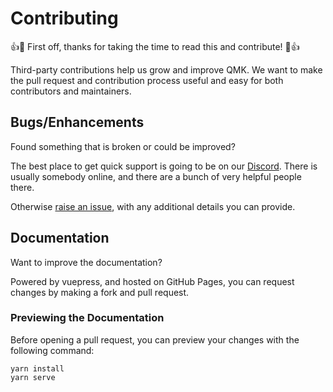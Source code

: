 # Contributing

👍🎉 First off, thanks for taking the time to read this and contribute! 🎉👍

Third-party contributions help us grow and improve QMK. We want to make the pull request and contribution process useful and easy for both contributors and maintainers.

## Bugs/Enhancements

Found something that is broken or could be improved?

The best place to get quick support is going to be on our [Discord](https://discord.gg/Uq7gcHh). There is usually somebody online, and there are a bunch of very helpful people there.

Otherwise [raise an issue](https://github.com/qmk/qmk_distro_wsl/issues), with any additional details you can provide.

## Documentation

Want to improve the documentation?

Powered by vuepress, and hosted on GitHub Pages, you can request changes by making a fork and pull request.

### Previewing the Documentation

Before opening a pull request, you can preview your changes with the following command:

```console
yarn install
yarn serve
```

